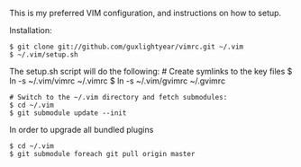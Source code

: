This is my preferred VIM configuration, and instructions on how to setup.

Installation:

	$ git clone git://github.com/guxlightyear/vimrc.git ~/.vim
	$ ~/.vim/setup.sh

The setup.sh script will do the following:
	# Create symlinks to the key files
	$ ln -s ~/.vim/vimrc ~/.vimrc
	$ ln -s ~/.vim/gvimrc ~/.gvimrc

	# Switch to the ~/.vim directory and fetch submodules:
	$ cd ~/.vim
	$ git submodule update --init

In order to upgrade all bundled plugins

	$ cd ~/.vim
	$ git submodule foreach git pull origin master
